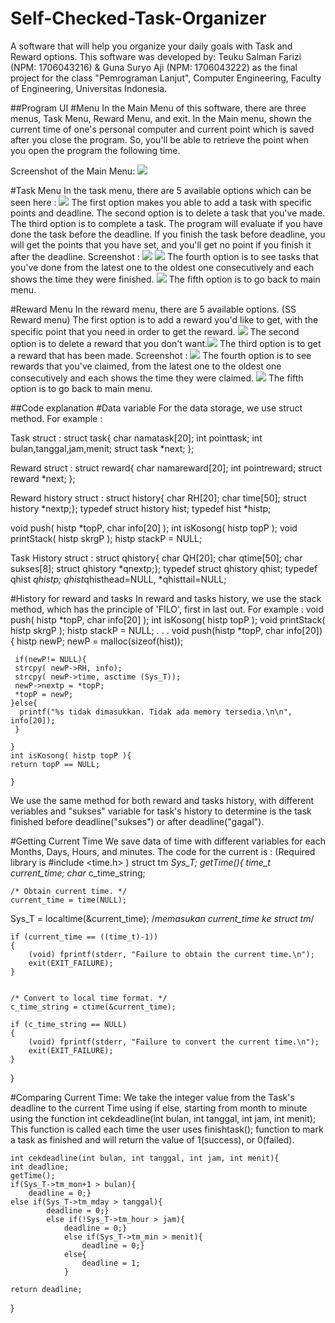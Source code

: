 # Self-Checked-Task-Organizer
A software that will help you organize your daily goals with Task and Reward options. This software was developed by:
Teuku Salman Farizi (NPM: 1706043216) & Guna Suryo Aji (NPM: 1706043222) as the final project for the class "Pemrograman Lanjut", Computer Engineering, Faculty of Engineering, Universitas Indonesia.

##Program UI
#Menu
In the Main Menu of this software, there are three menus, Task Menu, Reward Menu, and exit. In the Main menu, shown the current time of one's personal computer and current point which is saved after you close the program. So, you'll be able to retrieve the point when you open the program the following time.

Screenshot of the Main Menu: ![](Main%20Menu.png)

#Task Menu
In the task menu, there are 5 available options which can be seen here : ![](Task%20Menu.png)
The first option makes you able to add a task with specific points and deadline.
The second option is to delete a task that you've made.
The third option is to complete a task. The program will evaluate if you have done the task before the deadline. If you finish the task before deadline, you will get the points that you have set, and you'll get no point if you finish it after the deadline.
Screenshot : ![](Success%20task.png) ![](Fail%20task.png)
The fourth option is to see tasks that you've done from the latest one to the oldest one consecutively and each shows the time they were finished. ![](Completed%20task.png)
The fifth option is to go back to main menu.

#Reward Menu
In the reward menu, there are 5 available options. (SS Reward menu)
The first option is to add a reward you'd like to get, with the specific point that you need in order to get the reward. ![](Add%20Reward.png)
The second option is to delete a reward that you don't want.![](Delete%20reward.png)
The third option is to get a reward that has been made.
Screenshot : ![](Claim%20Reward.png)
The fourth option is to see rewards that you've claimed, from the latest one to the oldest one consecutively and each shows the time they were claimed. ![](Claimed%20Reward.png)
The fifth option is to go back to main menu.



##Code explanation
#Data variable
For the data storage, we use struct method.
For example :

Task struct : 
struct task{
char namatask[20];
int pointtask;
int bulan,tanggal,jam,menit;
struct task *next;
};

Reward struct : 
struct reward{
char namareward[20];
int pointreward;
struct reward *next;
};

Reward history struct :
struct history{
 char RH[20];
 char time[50];
struct history *nextp;};
typedef struct history hist;
typedef hist *histp;

void push( histp *topP, char info[20] );
int isKosong( histp topP );
void printStack( histp skrgP );
histp stackP = NULL;

Task History struct :
struct qhistory{
 char QH[20];
 char qtime[50];
 char sukses[8];
struct qhistory *qnextp;};
typedef struct qhistory qhist;
typedef qhist *qhistp;
qhist*qhisthead=NULL, *qhisttail=NULL;

#History for reward and tasks
In reward and tasks history, we use the stack method, which has the principle of 'FILO', first in last out.
For example :
	void push( histp *topP, char info[20] );
	int isKosong( histp topP );
	void printStack( histp skrgP );
	histp stackP = NULL;
	.
	.
	.
	void push(histp *topP, char info[20]){
 	histp newP;
 	newP = malloc(sizeof(hist));
 
	 if(newP!= NULL){
 	 strcpy( newP->RH, info);
 	 strcpy( newP->time, asctime (Sys_T));
 	 newP->nextp = *topP;
 	 *topP = newP;
 	}else{
	  printf("%s tidak dimasukkan. Tidak ada memory tersedia.\n\n", info[20]);
	 }

	}
	int isKosong( histp topP ){
 	return topP == NULL;
 
	}

We use the same method for both reward and tasks history, with different veriables and  "sukses" variable for task's history to determine is the task finished before deadline("sukses") or after deadline("gagal").



#Getting Current Time
We save data of time with different variables for each Months, Days, Hours, and minutes.
The code for the current is : (Required library is #include <time.h> )
struct tm *Sys_T;
getTime(){
    time_t current_time;
    char* c_time_string;
 
 
    /* Obtain current time. */
    current_time = time(NULL);
 Sys_T = localtime(&current_time); /*memasukan current_time ke struct tm*/
 
    if (current_time == ((time_t)-1))
    {
        (void) fprintf(stderr, "Failure to obtain the current time.\n");
        exit(EXIT_FAILURE);
    }


    /* Convert to local time format. */
    c_time_string = ctime(&current_time);

    if (c_time_string == NULL)
    {
        (void) fprintf(stderr, "Failure to convert the current time.\n");
        exit(EXIT_FAILURE);
    }

}

#Comparing Current Time:
We take the integer value from the Task's deadline to the current Time using if else, starting from month to minute using the function int cekdeadline(int bulan, int tanggal, int jam, int menit); This function is called each time the user uses finishtask(); function to mark a task as finished and will return the value of 1(success), or 0(failed).

	int cekdeadline(int bulan, int tanggal, int jam, int menit){
	int deadline;
	getTime();
	if(Sys_T->tm_mon+1 > bulan){
		deadline = 0;}
	else if(Sys_T->tm_mday > tanggal){
			deadline = 0;}
			else if(!Sys_T->tm_hour > jam){
				deadline = 0;}
				else if(Sys_T->tm_min > menit){
					deadline = 0;}
				else{
					deadline = 1;
				}
			
	return deadline;
}
